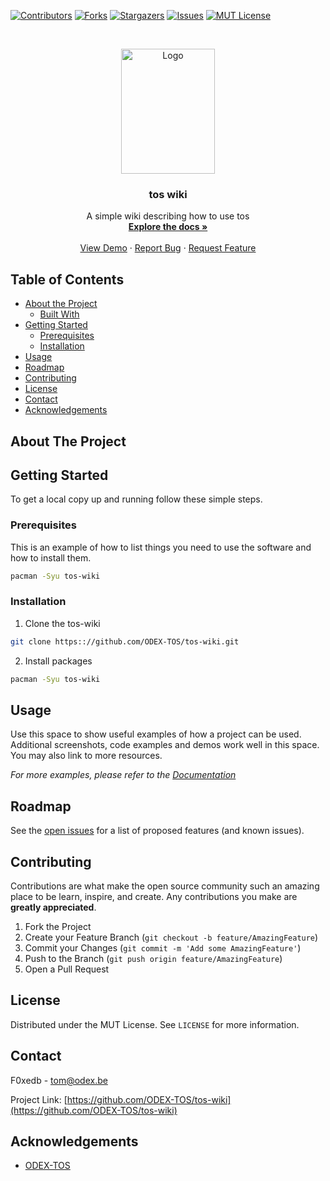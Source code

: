 
[![Contributors][contributors-shield]][contributors-url]
[![Forks][forks-shield]][forks-url]
[![Stargazers][stars-shield]][stars-url]
[![Issues][issues-shield]][issues-url]
[![MUT License][license-shield]][license-url]



<!-- PROJECT LOGO -->
<br />
<p align="center">
  <a href="https://github.com/ODEX-TOS/tos-wiki">
    <img src="https://tos.pbfp.xyz/images/logo.svg" alt="Logo" width="150" height="200">
  </a>

  <h3 align="center">tos wiki</h3>

  <p align="center">
    A simple wiki describing how to use tos
    <br />
    <a href="https://github.com/ODEX-TOS/tos-wiki"><strong>Explore the docs »</strong></a>
    <br />
    <br />
    <a href="https://github.com/ODEX-TOS/tos-wiki">View Demo</a>
    ·
    <a href="https://github.com/ODEX-TOS/tos-wiki/issues">Report Bug</a>
    ·
    <a href="https://github.com/ODEX-TOS/tos-wiki/issues">Request Feature</a>
  </p>
</p>



<!-- TABLE OF CONTENTS -->
## Table of Contents

* [About the Project](#about-the-project)
  * [Built With](#built-with)
* [Getting Started](#getting-started)
  * [Prerequisites](#prerequisites)
  * [Installation](#installation)
* [Usage](#usage)
* [Roadmap](#roadmap)
* [Contributing](#contributing)
* [License](#license)
* [Contact](#contact)
* [Acknowledgements](#acknowledgements)



<!-- ABOUT THE PROJECT -->
## About The Project


<!-- GETTING STARTED -->
## Getting Started

To get a local copy up and running follow these simple steps.

### Prerequisites

This is an example of how to list things you need to use the software and how to install them.
```sh
pacman -Syu tos-wiki
```

### Installation
 
1. Clone the tos-wiki
```sh
git clone https:://github.com/ODEX-TOS/tos-wiki.git
```
2. Install packages
```sh
pacman -Syu tos-wiki
```



<!-- USAGE EXAMPLES -->
## Usage

Use this space to show useful examples of how a project can be used. Additional screenshots, code examples and demos work well in this space. You may also link to more resources.

_For more examples, please refer to the [Documentation](https://tos.pbfp.xyz/blog)_



<!-- ROADMAP -->
## Roadmap

See the [open issues](https://github.com/ODEX-TOS/tos-wiki/issues) for a list of proposed features (and known issues).



<!-- CONTRIBUTING -->
## Contributing

Contributions are what make the open source community such an amazing place to be learn, inspire, and create. Any contributions you make are **greatly appreciated**.

1. Fork the Project
2. Create your Feature Branch (`git checkout -b feature/AmazingFeature`)
3. Commit your Changes (`git commit -m 'Add some AmazingFeature'`)
4. Push to the Branch (`git push origin feature/AmazingFeature`)
5. Open a Pull Request



<!-- LICENSE -->
## License

Distributed under the MUT License. See `LICENSE` for more information.



<!-- CONTACT -->
## Contact

F0xedb - tom@odex.be

Project Link: [https://github.com/ODEX-TOS/tos-wiki](https://github.com/ODEX-TOS/tos-wiki)



<!-- ACKNOWLEDGEMENTS -->
## Acknowledgements

* [ODEX-TOS](https://github.com/ODEX-TOS/tos-wiki)





<!-- MARKDOWN LINKS & IMAGES -->
<!-- https://www.markdownguide.org/basic-syntax/#reference-style-links -->
[contributors-shield]: https://img.shields.io/github/contributors/ODEX-TOS/tos-wiki.svg?style=flat-square
[contributors-url]: https://github.com/ODEX-TOS/tos-wiki/graphs/contributors
[forks-shield]: https://img.shields.io/github/forks/ODEX-TOS/tos-wiki.svg?style=flat-square
[forks-url]: https://github.com/ODEX-TOS/tos-wiki/network/members
[stars-shield]: https://img.shields.io/github/stars/ODEX-TOS/tos-wiki.svg?style=flat-square
[stars-url]: https://github.com/ODEX-TOS/tos-wiki/stargazers
[issues-shield]: https://img.shields.io/github/issues/ODEX-TOS/tos-wiki.svg?style=flat-square
[issues-url]: https://github.com/ODEX-TOS/tos-wiki/issues
[license-shield]: https://img.shields.io/github/license/ODEX-TOS/tos-wiki.svg?style=flat-square
[license-url]: https://github.com/ODEX-TOS/tos-wiki/blob/master/LICENSE.txt
[product-screenshot]: https://tos.pbfp.xyz/images/logo.svg
